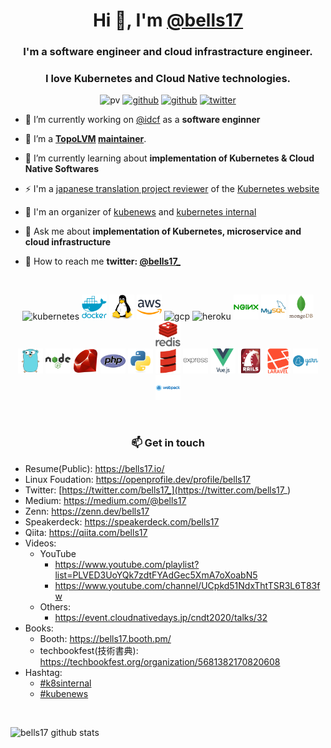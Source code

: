 <h1 align="center">Hi 👋, I'm <a href="https://github.com/bells17">@bells17</a></h1>
<h3 align="center">I'm a software engineer and cloud infrastracture engineer.</h3>
<h3 align="center">I love Kubernetes and Cloud Native technologies.</h3>

<div align="center">
<img src="https://komarev.com/ghpvc/?username=bells17" alt="pv" />
<a href="https://github.com/bells17?tab=followers"><img src="https://img.shields.io/github/followers/bells17?label=Follow%20%40bells17&style=social" alt="github" /></a>
<a href="https://github.com/bells17"><img src="https://img.shields.io/github/stars/bells17?affiliations=OWNER&style=social" alt="github" /></a>
<a href="https://twitter.com/bells17_"><img src="https://img.shields.io/twitter/follow/bells17_?style=social" alt="twitter" /></a>
</div>



- 🔭 I’m currently working on [@idcf](https://github.com/idcf) as a **software enginner**

- 🚀 I’m a **[TopoLVM](https://github.com/topolvm/topolvm) [maintainer](https://github.com/topolvm/topolvm/graphs/contributors)**.

- 🌱 I’m currently learning about **implementation of Kubernetes & Cloud Native Softwares**

- ⚡ I'm a [japanese translation project reviewer](https://github.com/orgs/kubernetes/teams/sig-docs-ja-reviews/members) of the [Kubernetes website](https://kubernetes.io/)

- 🍺 I'm an organizer of [kubenews](https://kubenews.connpass.com/) and [kubernetes internal](https://k8sinternal.connpass.com/)

- 💬 Ask me about **implementation of Kubernetes, microservice and cloud infrastructure**

- 👯 How to reach me **twitter: [@bells17_](https://twitter.com/bells17_)**

<br>
<p align="center">
<img src="https://www.vectorlogo.zone/logos/kubernetes/kubernetes-icon.svg" alt="kubernetes" width="40" height="40"/>
<img src="https://raw.githubusercontent.com/devicons/devicon/master/icons/docker/docker-plain-wordmark.svg" alt="docker" width="40" height="40"/>
<img src="https://raw.githubusercontent.com/devicons/devicon/master/icons/linux/linux-original.svg" alt="linux" width="40" height="40"/>
<img src="https://raw.githubusercontent.com/devicons/devicon/master/icons/amazonwebservices/amazonwebservices-original-wordmark.svg" alt="aws" width="40" height="40"/>
<img src="https://www.vectorlogo.zone/logos/google_cloud/google_cloud-icon.svg" alt="gcp" width="40" height="40"/>
<img src="https://www.vectorlogo.zone/logos/heroku/heroku-icon.svg" alt="heroku" width="40" height="40"/>
<img src="https://raw.githubusercontent.com/devicons/devicon/master/icons/nginx/nginx-original.svg" alt="nginx" width="40" height="40"/>
<img src="https://raw.githubusercontent.com/devicons/devicon/master/icons/mysql/mysql-original-wordmark.svg" alt="mysql" width="40" height="40"/>
<img src="https://raw.githubusercontent.com/devicons/devicon/master/icons/mongodb/mongodb-original-wordmark.svg" alt="mongodb" width="40" height="40"/>
<img src="https://raw.githubusercontent.com/devicons/devicon/master/icons/redis/redis-original-wordmark.svg" alt="redis" width="40" height="40"/>

<br>
<img src="https://raw.githubusercontent.com/devicons/devicon/master/icons/go/go-original.svg" alt="go" width="40" height="40"/>
<img src="https://raw.githubusercontent.com/devicons/devicon/master/icons/nodejs/nodejs-original-wordmark.svg" alt="nodejs" width="40" height="40"/>
<img src="https://raw.githubusercontent.com/devicons/devicon/master/icons/ruby/ruby-original.svg" alt="ruby" width="40" height="40"/>
<img src="https://raw.githubusercontent.com/devicons/devicon/master/icons/php/php-original.svg" alt="php" width="40" height="40"/>
<img src="https://raw.githubusercontent.com/devicons/devicon/master/icons/python/python-original.svg" alt="python" width="40" height="40"/>
<img src="https://raw.githubusercontent.com/devicons/devicon/master/icons/scala/scala-original.svg" alt="scala" width="40" height="40"/>
<img src="https://raw.githubusercontent.com/devicons/devicon/master/icons/express/express-original-wordmark.svg" alt="express" width="40" height="40"/>
<img src="https://raw.githubusercontent.com/devicons/devicon/master/icons/vuejs/vuejs-original-wordmark.svg" alt="vuejs" width="40" height="40"/>
<img src="https://raw.githubusercontent.com/devicons/devicon/master/icons/rails/rails-original-wordmark.svg" alt="rails" width="40" height="40"/>
<img src="https://raw.githubusercontent.com/devicons/devicon/master/icons/laravel/laravel-plain-wordmark.svg" alt="laravel" width="40" height="40"/>
<img src="https://raw.githubusercontent.com/devicons/devicon/master/icons/yarn/yarn-original-wordmark.svg" alt="yarn" width="40" height="40"/>
<img src="https://raw.githubusercontent.com/devicons/devicon/master/icons/webpack/webpack-original-wordmark.svg" alt="webpack" width="40" height="40"/>
</p>
<br>


<h3 align="center">📫 Get in touch</h3>

- Resume(Public): https://bells17.io/
- Linux Foudation: https://openprofile.dev/profile/bells17
- Twitter: [https://twitter.com/bells17_](https://twitter.com/bells17_)
- Medium: https://medium.com/@bells17
- Zenn: https://zenn.dev/bells17
- Speakerdeck: https://speakerdeck.com/bells17
- Qiita: https://qiita.com/bells17
- Videos:
  - YouTube
    - https://www.youtube.com/playlist?list=PLVED3UoYQk7zdtFYAdGec5XmA7oXoabN5
    - https://www.youtube.com/channel/UCpkd51NdxThtTSR3L6T83fw
  - Others:
    - https://event.cloudnativedays.jp/cndt2020/talks/32
- Books:
  - Booth: https://bells17.booth.pm/
  - techbookfest(技術書典): https://techbookfest.org/organization/5681382170820608
- Hashtag:
  - [#k8sinternal](https://twitter.com/search?q=%23k8sinternal)
  - [#kubenews](https://twitter.com/search?q=%23kubenews)


<br>

![bells17 github stats](https://github-readme-stats.vercel.app/api?username=bells17&show_icons=true&hide_border=true&count_private=true&&theme=monokai)

